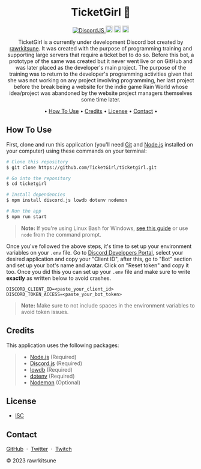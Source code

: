 <h1 align='center'>TicketGirl 🎫</h1>

<p align="center">
  <a href="https://badge.fury.io/js/discord.js">
    <img src="https://badge.fury.io/js/discord.js.svg"
         alt="DiscordJS">
  </a>
  <a href="https://badge.fury.io/js/lowdb"><img src="https://badge.fury.io/js/lowdb.svg" alt="npm version" height="18"></a>
 <a href="https://badge.fury.io/js/node"><img src="https://badge.fury.io/js/node.svg" alt="npm version" height="18"></a>
 <a href="https://badge.fury.io/js/dotenv"><img src="https://badge.fury.io/js/dotenv.svg" alt="npm version" height="18"></a>
</p>

<p align='center'>
    TicketGirl is a currently under development Discord bot created by <a href='https://github.com/rawrkitsune'>rawrkitsune</a>. It was created with the purpose of programming training and supporting large servers that require a ticket bot to do so. Before this bot, a prototype of the same was created but it never went live or on GitHub and was later placed as the developer's main project. The purpose of the training was to return to the developer's programming activities given that she was not working on any project involving programming, her last project before the break being a website for the indie game Rain World whose idea/project was abandoned by the website project managers themselves some time later.

</p>

<p align="center">
  • <a href="#how-to-use">How To Use</a> •
  <a href="#credits">Credits</a> •
  <a href="#license">License</a> •
  <a href="#contact">Contact</a> •
</p>

## How To Use

First, clone and run this application (you'll need [Git](https://git-scm.com) and [Node.js](https://nodejs.org/en/download/) installed on your computer) using these commands on your terminal:

```bash
# Clone this repository
$ git clone https://github.com/TicketGirl/ticketgirl.git

# Go into the repository
$ cd ticketgirl

# Install dependencies
$ npm install discord.js lowdb dotenv nodemon

# Run the app
$ npm run start
```

> **Note:**
> If you're using Linux Bash for Windows, [see this guide](https://www.howtogeek.com/261575/how-to-run-graphical-linux-desktop-applications-from-windows-10s-bash-shell/) or use `node` from the command prompt.

Once you've followed the above steps, it's time to set up your environment variables on your `.env` file. Go to [Discord Developers Portal](https://discord.com/developers/applications), select your desired application and copy your "Client ID", after this, go to "Bot" section and set up your bot's name and avatar. Click on "Reset token" and copy it too. Once you did this you can set up your `.env` file and make sure to write **exactly** as written below to avoid crashes.

```dotenv
DISCORD_CLIENT_ID=<paste_your_client_id>
DISCORD_TOKEN_ACCESS=<paste_your_bot_token>
```

> **Note:**
> Make sure to not include spaces in the environment variables to avoid token issues.


## Credits

This application uses the following packages:

> - [Node.js](https://nodejs.org/) (Required)
> - [Discord.js](https://discord.js.org/) (Required)
> - [lowdb](https://github.com/typicode/lowdb) (Required)
> - [dotenv](https://www.npmjs.com/package/dotenv) (Required)
> - [Nodemon](https://nodemon.io/) (Optional)

## License

- [ISC](https://en.wikipedia.org/wiki/ISC_license)

## Contact 

[GitHub](https://github.com/rawrkitsune) &nbsp;&middot;&nbsp;
[Twitter](https://twitter.com/rawrkitsune) &nbsp;&middot;&nbsp;
 [Twitch](https://twitch.tv/rawrkitsune)

© 2023 rawrkitsune



